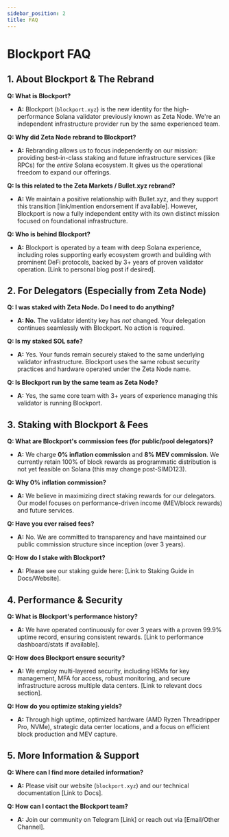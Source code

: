 ```yaml
---
sidebar_position: 2
title: FAQ
---
```


# Blockport FAQ

## 1. About Blockport & The Rebrand

**Q: What is Blockport?**
* **A:** Blockport (`blockport.xyz`) is the new identity for the high-performance Solana validator previously known as Zeta Node. We're an independent infrastructure provider run by the same experienced team.

**Q: Why did Zeta Node rebrand to Blockport?**
* **A:** Rebranding allows us to focus independently on our mission: providing best-in-class staking and future infrastructure services (like RPCs) for the *entire* Solana ecosystem. It gives us the operational freedom to expand our offerings.

**Q: Is this related to the Zeta Markets / Bullet.xyz rebrand?**
* **A:** We maintain a positive relationship with Bullet.xyz, and they support this transition [link/mention endorsement if available]. However, Blockport is now a fully independent entity with its own distinct mission focused on foundational infrastructure.

**Q: Who is behind Blockport?**
* **A:** Blockport is operated by a team with deep Solana experience, including roles supporting early ecosystem growth and building with prominent DeFi protocols, backed by 3+ years of proven validator operation. [Link to personal blog post if desired].

## 2. For Delegators (Especially from Zeta Node)

**Q: I was staked with Zeta Node. Do I need to do anything?**
* **A: No.** The validator identity key has *not* changed. Your delegation continues seamlessly with Blockport. No action is required.

**Q: Is my staked SOL safe?**
* **A:** Yes. Your funds remain securely staked to the same underlying validator infrastructure. Blockport uses the same robust security practices and hardware operated under the Zeta Node name.

**Q: Is Blockport run by the same team as Zeta Node?**
* **A:** Yes, the same core team with 3+ years of experience managing this validator is running Blockport.

## 3. Staking with Blockport & Fees

**Q: What are Blockport's commission fees (for public/pool delegators)?**
* **A:** We charge **0% inflation commission** and **8% MEV commission**. We currently retain 100% of block rewards as programmatic distribution is not yet feasible on Solana (this may change post-SIMD123).

**Q: Why 0% inflation commission?**
* **A:** We believe in maximizing direct staking rewards for our delegators. Our model focuses on performance-driven income (MEV/block rewards) and future services.

**Q: Have you ever raised fees?**
* **A:** No. We are committed to transparency and have maintained our public commission structure since inception (over 3 years).

**Q: How do I stake with Blockport?**
* **A:** Please see our staking guide here: [Link to Staking Guide in Docs/Website].

## 4. Performance & Security

**Q: What is Blockport's performance history?**
* **A:** We have operated continuously for over 3 years with a proven 99.9% uptime record, ensuring consistent rewards. [Link to performance dashboard/stats if available].

**Q: How does Blockport ensure security?**
* **A:** We employ multi-layered security, including HSMs for key management, MFA for access, robust monitoring, and secure infrastructure across multiple data centers. [Link to relevant docs section].

**Q: How do you optimize staking yields?**
* **A:** Through high uptime, optimized hardware (AMD Ryzen Threadripper Pro, NVMe), strategic data center locations, and a focus on efficient block production and MEV capture.

## 5. More Information & Support

**Q: Where can I find more detailed information?**
* **A:** Please visit our website (`blockport.xyz`) and our technical documentation [Link to Docs].

**Q: How can I contact the Blockport team?**
* **A:** Join our community on Telegram [Link] or reach out via [Email/Other Channel].